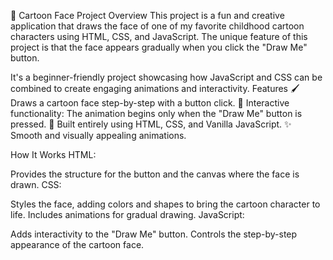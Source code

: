🎨 Cartoon Face Project
Overview
This project is a fun and creative application that draws the face of one of my favorite childhood cartoon characters using HTML, CSS, and JavaScript. The unique feature of this project is that the face appears gradually when you click the "Draw Me" button.

It's a beginner-friendly project showcasing how JavaScript and CSS can be combined to create engaging animations and interactivity.
Features
🖌️ Draws a cartoon face step-by-step with a button click.
🎯 Interactive functionality: The animation begins only when the "Draw Me" button is pressed.
🧩 Built entirely using HTML, CSS, and Vanilla JavaScript.
✨ Smooth and visually appealing animations.

How It Works
HTML:

Provides the structure for the button and the canvas where the face is drawn.
CSS:

Styles the face, adding colors and shapes to bring the cartoon character to life.
Includes animations for gradual drawing.
JavaScript:

Adds interactivity to the "Draw Me" button.
Controls the step-by-step appearance of the cartoon face.
